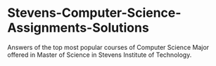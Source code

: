 # Stevens-Computer-Science-Assignments-Solutions
Answers of the top most popular courses of Computer Science Major offered in Master of Science in Stevens Institute of Technology.

